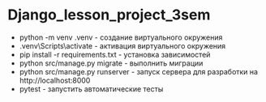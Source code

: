 # Django_lesson_project_3sem

- python -m venv .venv - создание виртуального окружения
- .venv\Scripts\activate - активация виртуального окружения
- pip install -r requirements.txt - установка зависимостей
- python src/manage.py migrate - выполнить миграции
- python src/manage.py runserver - запуск сервера для разработки на http://localhost:8000
- pytest - запустить автоматические тесты